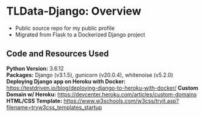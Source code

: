 # TLData-Django: Overview  
* Public source repo for my public profile  
* Migrated from Flask to a Dockerized Django project  

## Code and Resources Used  
**Python Version:** 3.6.12  
**Packages:** Django (v3.1.5), gunicorn (v20.0.4), whitenoise (v5.2.0)  
**Deploying Django app on Heroku with Docker:** https://testdriven.io/blog/deploying-django-to-heroku-with-docker/
**Custom Domain w/ Heroku:** https://devcenter.heroku.com/articles/custom-domains  
**HTML/CSS Template:** https://www.w3schools.com/w3css/tryit.asp?filename=tryw3css_templates_startup  
